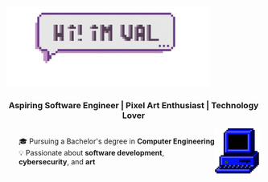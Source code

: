 <!-- Banner -->
<img src="./images/text-box-val.png" alt="Header Banner" width="80%"/>
<h3 align="center">Aspiring Software Engineer | Pixel Art Enthusiast | Technology Lover</h3>

<!-- About Me -->
<div style="display: flex; align-items: center; justify-content: center;">
  <div>
    <ul style="list-style: none;">
      <li>🎓 Pursuing a Bachelor's degree in <b>Computer Engineering</b></li>
      <li>💡 Passionate about <b>software development</b>, <b>cybersecurity</b>, and <b>art</b></li>
    </ul>
  </div>
  <img src="./images/pc" alt="Pixel Art PC" width="90" align = right/>
</div>
